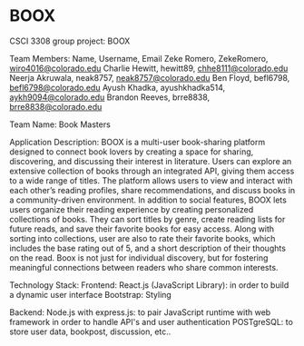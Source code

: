 # BOOX
CSCI 3308 group project: BOOX 

Team Members: Name, Username, Email
Zeke Romero, ZekeRomero, wiro4016@colorado.edu
Charlie Hewitt, hewitt89, chhe8111@colorado.edu
Neerja Akruwala, neak8757, neak8757@colorado.edu
Ben Floyd, befl6798, befl6798@colorado.edu
Ayush Khadka, ayushkhadka514, aykh9094@colorado.edu
Brandon Reeves, brre8838, brre8838@colorado.edu

Team Name: Book Masters

Application Description: 
BOOX is a multi-user book-sharing platform designed to connect book lovers by creating a space for sharing, discovering, and discussing their interest in literature. Users can explore an extensive collection of books through an integrated API, giving them access to a wide range of titles. The platform allows users to view and interact with each other’s reading profiles, share recommendations, and discuss books in a community-driven environment.
In addition to social features, BOOX lets users organize their reading experience by creating personalized collections of books. They can sort titles by genre, create reading lists for future reads, and save their favorite books for easy access. Along with sorting into collections, user are also to rate their favorite books, which includes the base rating out of 5, and a short description of their thoughts on the read. Boox is not just for individual discovery, but for fostering meaningful connections between readers who share common interests.


Technology Stack:
Frontend:
React.js (JavaScript Library): in order to build a dynamic user interface
Bootstrap: Styling

Backend:
Node.js with express.js: to pair JavaScript runtime with web framework in order to handle API's and  user authentication
POSTgreSQL: to store user data, bookpost, discussion, etc..


